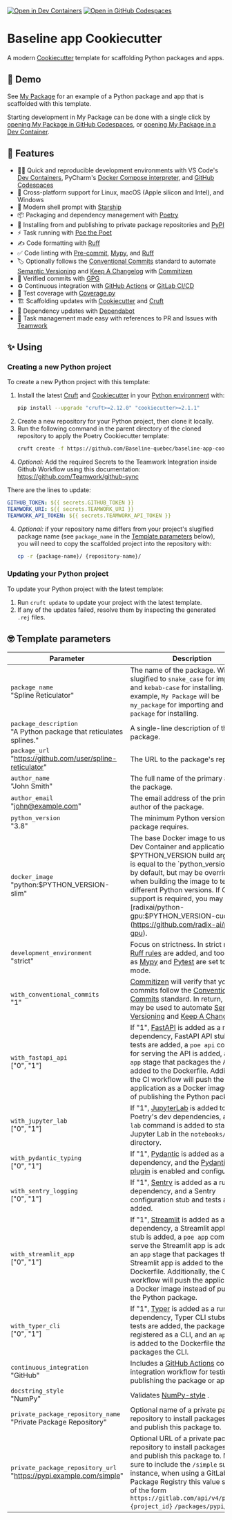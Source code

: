 [![Open in Dev Containers](https://img.shields.io/static/v1?label=Dev%20Containers&message=Open&color=blue&logo=visualstudiocode)](https://vscode.dev/redirect?url=vscode://ms-vscode-remote.remote-containers/cloneInVolume?url=https://github.com/radix-ai/poetry-cookiecutter) [![Open in GitHub Codespaces](https://img.shields.io/static/v1?label=GitHub%20Codespaces&message=Open&color=blue&logo=github)](https://github.com/codespaces/new?hide_repo_select=true&ref=main&repo=444870763)

# Baseline app Cookiecutter

A modern [Cookiecutter](https://github.com/cookiecutter/cookiecutter) template for scaffolding Python packages and apps.

## 🍿 Demo

See [My Package](https://github.com/radix-ai/my-package) for an example of a Python package and app that is scaffolded with this template.

Starting development in My Package can be done with a single click by [opening My Package in GitHub Codespaces](https://github.com/codespaces/new?hide_repo_select=true&ref=main&repo=450509735), or [opening My Package in a Dev Container](https://vscode.dev/redirect?url=vscode://ms-vscode-remote.remote-containers/cloneInVolume?url=https://github.com/radix-ai/my-package).

## 🎁 Features

- 🧑‍💻 Quick and reproducible development environments with VS Code's [Dev Containers](https://code.visualstudio.com/docs/devcontainers/containers), PyCharm's [Docker Compose interpreter](https://www.jetbrains.com/help/pycharm/using-docker-compose-as-a-remote-interpreter.html#docker-compose-remote), and [GitHub Codespaces](https://github.com/features/codespaces)
- 🌈 Cross-platform support for Linux, macOS (Apple silicon and Intel), and Windows
- 🐚 Modern shell prompt with [Starship](https://github.com/starship/starship)
- 📦 Packaging and dependency management with [Poetry](https://github.com/python-poetry/poetry)
- 🚚 Installing from and publishing to private package repositories and [PyPI](https://pypi.org/)
- ⚡️ Task running with [Poe the Poet](https://github.com/nat-n/poethepoet)
- ✍️ Code formatting with [Ruff](https://github.com/charliermarsh/ruff)
- ✅ Code linting with [Pre-commit](https://pre-commit.com/), [Mypy](https://github.com/python/mypy), and [Ruff](https://github.com/charliermarsh/ruff)
- 🏷 Optionally follows the [Conventional Commits](https://www.conventionalcommits.org/) standard to automate [Semantic Versioning](https://semver.org/) and [Keep A Changelog](https://keepachangelog.com/) with [Commitizen](https://github.com/commitizen-tools/commitizen)
- 💌 Verified commits with [GPG](https://gnupg.org/)
- ♻️ Continuous integration with [GitHub Actions](https://docs.github.com/en/actions) or [GitLab CI/CD](https://docs.gitlab.com/ee/ci/)
- 🧪 Test coverage with [Coverage.py](https://github.com/nedbat/coveragepy)
- 🏗 Scaffolding updates with [Cookiecutter](https://github.com/cookiecutter/cookiecutter) and [Cruft](https://github.com/cruft/cruft)
- 🧰 Dependency updates with [Dependabot](https://docs.github.com/en/code-security/supply-chain-security/keeping-your-dependencies-updated-automatically/about-dependabot-version-updates)
- 🤹 Task management made easy with references to PR and Issues with [Teamwork](https://baseline6.teamwork.com/app/home/activity?from=homepage)

## ✨ Using

### Creating a new Python project

To create a new Python project with this template:

1. Install the latest [Cruft](https://github.com/cruft/cruft) and [Cookiecutter](https://github.com/cookiecutter/cookiecutter) in your [Python environment](https://github.com/pyenv/pyenv-virtualenv) with:
   ```sh
   pip install --upgrade "cruft>=2.12.0" "cookiecutter>=2.1.1"
   ```
2. Create a new repository for your Python project, then clone it locally.
3. Run the following command in the parent directory of the cloned repository to apply the Poetry Cookiecutter template:
   ```sh
   cruft create -f https://github.com/Baseline-quebec/baseline-app-cookiecutter
   ```
4. _Optional:_ Add the required Secrets to the Teamwork Integration inside Github Workflow using this documentation: https://github.com/Teamwork/github-sync

There are the lines to update:

```yaml
GITHUB_TOKEN: ${{ secrets.GITHUB_TOKEN }}
TEAMWORK_URI: ${{ secrets.TEAMWORK_URI }}
TEAMWORK_API_TOKEN: ${{ secrets.TEAMWORK_API_TOKEN }}
```

4. _Optional:_ if your repository name differs from your project's slugified package name (see `package_name` in the [Template parameters](https://github.com/radix-ai/poetry-cookiecutter#-template-parameters) below), you will need to copy the scaffolded project into the repository with:
   ```sh
   cp -r {package-name}/ {repository-name}/
   ```

### Updating your Python project

To update your Python project with the latest template:

1. Run `cruft update` to update your project with the latest template.
2. If any of the updates failed, resolve them by inspecting the generated `.rej` files.

## 🤓 Template parameters

| Parameter                                                               | Description                                                                                                                                                                                                                                                                                                                                                                                       |
| ----------------------------------------------------------------------- | ------------------------------------------------------------------------------------------------------------------------------------------------------------------------------------------------------------------------------------------------------------------------------------------------------------------------------------------------------------------------------------------------- |
| `package_name` <br> "Spline Reticulator"                                | The name of the package. Will be slugified to `snake_case` for importing and `kebab-case` for installing. For example, `My Package` will be `my_package` for importing and `my-package` for installing.                                                                                                                                                                                           |
| `package_description` <br> "A Python package that reticulates splines." | A single-line description of the package.                                                                                                                                                                                                                                                                                                                                                         |
| `package_url` <br> "https://github.com/user/spline-reticulator"         | The URL to the package's repository.                                                                                                                                                                                                                                                                                                                                                              |
| `author_name` <br> "John Smith"                                         | The full name of the primary author of the package.                                                                                                                                                                                                                                                                                                                                               |
| `author_email` <br> "john@example.com"                                  | The email address of the primary author of the package.                                                                                                                                                                                                                                                                                                                                           |
| `python_version` <br> "3.8"                                             | The minimum Python version that the package requires.                                                                                                                                                                                                                                                                                                                                             |
| `docker_image` <br> "python:$PYTHON_VERSION-slim"                       | The base Docker image to use for the Dev Container and application. The $PYTHON_VERSION build argument is equal to the `python_version` value by default, but may be overridden when building the image to test different Python versions. If CUDA support is required, you may use [radixai/python-gpu:$PYTHON_VERSION-cuda11.8](https://github.com/radix-ai/python-gpu).                        |
| `development_environment` <br> "strict"                     | Focus on strictness. In strict mode, [Ruff rules](https://beta.ruff.rs/docs/rules/) are added, and tools such as [Mypy](https://github.com/python/mypy) and [Pytest](https://github.com/pytest-dev/pytest) are set to strict mode.                                                               |
| `with_conventional_commits` <br> "1"                             | [Commitizen](https://github.com/commitizen-tools/commitizen) will verify that your commits follow the [Conventional Commits](https://www.conventionalcommits.org/) standard. In return, `cz bump` may be used to automate [Semantic Versioning](https://semver.org/) and [Keep A Changelog](https://keepachangelog.com/).                                                                 |
| `with_fastapi_api` <br> ["0", "1"]                                      | If "1", [FastAPI](https://github.com/tiangolo/fastapi) is added as a run time dependency, FastAPI API stubs and tests are added, a `poe api` command for serving the API is added, and an `app` stage that packages the API is added to the Dockerfile. Additionally, the CI workflow will push the application as a Docker image instead of publishing the Python package.                       |
| `with_jupyter_lab` <br> ["0", "1"]                                      | If "1", [JupyterLab](https://github.com/jupyterlab/jupyterlab) is added to Poetry's dev dependencies, and a `poe lab` command is added to start Jupyter Lab in the `notebooks/` directory.                                                                                                                                                                                                        |
| `with_pydantic_typing` <br> ["0", "1"]                                  | If "1", [Pydantic](https://github.com/samuelcolvin/pydantic) is added as a run time dependency, and the [Pydantic mypy plugin](https://pydantic-docs.helpmanual.io/mypy_plugin/) is enabled and configured.                                                                                                                                                                                       |
| `with_sentry_logging` <br> ["0", "1"]                                   | If "1", [Sentry](https://github.com/getsentry/sentry-python) is added as a run time dependency, and a Sentry configuration stub and tests are added.                                                                                                                                                                                                                                              |
| `with_streamlit_app` <br> ["0", "1"]                                    | If "1", [Streamlit](https://github.com/streamlit/streamlit) is added as a run time dependency, a Streamlit application stub is added, a `poe app` command to serve the Streamlit app is added, and an `app` stage that packages the Streamlit app is added to the Dockerfile. Additionally, the CI workflow will push the application as a Docker image instead of publishing the Python package. |
| `with_typer_cli` <br> ["0", "1"]                                        | If "1", [Typer](https://github.com/tiangolo/typer) is added as a run time dependency, Typer CLI stubs and tests are added, the package itself is registered as a CLI, and an `app` stage is added to the Dockerfile that packages the CLI.                                                                                                                                                        |
| `continuous_integration` <br> "GitHub"                                  | Includes a [GitHub Actions](https://docs.github.com/en/actions) continuous integration workflow for testing and publishing the package or app.                                                                                                                                                                                                                                                    |
| `docstring_style` <br> "NumPy"                                          | Validates [NumPy-style](https://numpydoc.readthedocs.io/en/latest/format.html) .                                                                                                                                                                                                                                                                                                                  |
| `private_package_repository_name` <br> "Private Package Repository"     | Optional name of a private package repository to install packages from and publish this package to.                                                                                                                                                                                                                                                                                               |
| `private_package_repository_url` <br> "https://pypi.example.com/simple" | Optional URL of a private package repository to install packages from and publish this package to. Make sure to include the `/simple` suffix. For instance, when using a GitLab Package Registry this value should be of the form `https://gitlab.com/api/v4/projects/` `{project_id}` `/packages/pypi/simple`.                                                                                   |
